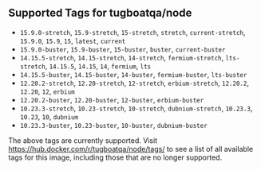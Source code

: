 ## Supported Tags for tugboatqa/node

* `15.9.0-stretch`, `15.9-stretch`, `15-stretch`, `stretch`, `current-stretch`, `15.9.0`, `15.9`, `15`, `latest`, `current`
* `15.9.0-buster`, `15.9-buster`, `15-buster`, `buster`, `current-buster`
* `14.15.5-stretch`, `14.15-stretch`, `14-stretch`, `fermium-stretch`, `lts-stretch`, `14.15.5`, `14.15`, `14`, `fermium`, `lts`
* `14.15.5-buster`, `14.15-buster`, `14-buster`, `fermium-buster`, `lts-buster`
* `12.20.2-stretch`, `12.20-stretch`, `12-stretch`, `erbium-stretch`, `12.20.2`, `12.20`, `12`, `erbium`
* `12.20.2-buster`, `12.20-buster`, `12-buster`, `erbium-buster`
* `10.23.3-stretch`, `10.23-stretch`, `10-stretch`, `dubnium-stretch`, `10.23.3`, `10.23`, `10`, `dubnium`
* `10.23.3-buster`, `10.23-buster`, `10-buster`, `dubnium-buster`

The above tags are currently supported. Visit https://hub.docker.com/r/tugboatqa/node/tags/ to see a list of all available tags for this image, including those that are no longer supported.
